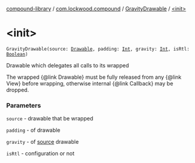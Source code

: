 [compound-library](../../index.md) / [com.lockwood.compound](../index.md) / [GravityDrawable](index.md) / [&lt;init&gt;](./-init-.md)

# &lt;init&gt;

`GravityDrawable(source: `[`Drawable`](https://developer.android.com/reference/android/graphics/drawable/Drawable.html)`, padding: `[`Int`](https://kotlinlang.org/api/latest/jvm/stdlib/kotlin/-int/index.html)`, gravity: `[`Int`](https://kotlinlang.org/api/latest/jvm/stdlib/kotlin/-int/index.html)`, isRtl: `[`Boolean`](https://kotlinlang.org/api/latest/jvm/stdlib/kotlin/-boolean/index.html)`)`

Drawable which delegates all calls to its wrapped

The wrapped {@link Drawable} must be fully released from any {@link View}
before wrapping, otherwise internal {@link Callback} may be dropped.

### Parameters

`source` - drawable that be wrapped

`padding` - of drawable

`gravity` - of [source](source.md) drawable

`isRtl` - configuration or not